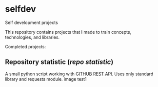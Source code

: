 # selfdev
Self development projects

This repository contains projects that I made to train concepts, technologies, and libraries.

Completed projects:

## Repository statistic (_repo statistic_)
A small python script working with [GITHUB REST API](https://docs.github.com/en/rest). 
Uses only standard library and requests module.
image test1
